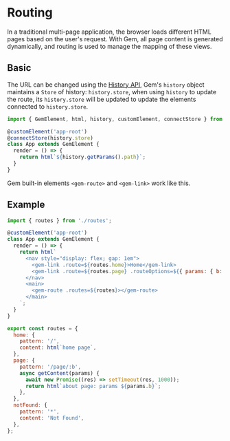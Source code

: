 # Routing

In a traditional multi-page application, the browser loads different HTML pages based on the user's request. With Gem, all page content is generated dynamically, and routing is used to manage the mapping of these views.

## Basic

The URL can be changed using the [History API](https://developer.mozilla.org/en-US/docs/Web/API/History), Gem's `history` object maintains a `Store` of history: `history.store`, when using `history` to update the route, its `history.store` will be updated to update the elements connected to `history.store`.

```js
import { GemElement, html, history, customElement, connectStore } from '@mantou/gem';

@customElement('app-root')
@connectStore(history.store)
class App extends GemElement {
  render = () => {
    return html`${history.getParams().path}`;
  }
}
```

Gem built-in elements `<gem-route>` and `<gem-link>` work like this.

## Example

<gbp-sandpack dependencies="@mantou/gem">

```js index.js
import { routes } from './routes';

@customElement('app-root')
class App extends GemElement {
  render = () => {
    return html`
      <nav style="display: flex; gap: 1em">
        <gem-link .route=${routes.home}>Home</gem-link>
        <gem-link .route=${routes.page} .routeOptions=${{ params: { b: '1' } }}>About</gem-link>
      </nav>
      <main>
        <gem-route .routes=${routes}></gem-route>
      </main>
    `;
  }
}
```

```js routes.js
export const routes = {
  home: {
    pattern: '/',
    content: html`home page`,
  },
  page: {
    pattern: '/page/:b',
    async getContent(params) {
      await new Promise((res) => setTimeout(res, 1000));
      return html`about page: params ${params.b}`;
    },
  },
  notFound: {
    pattern: '*',
    content: 'Not Found',
  },
};
```

</gbp-sandpack>
